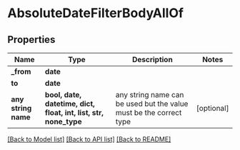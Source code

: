 # AbsoluteDateFilterBodyAllOf


## Properties
Name | Type | Description | Notes
------------ | ------------- | ------------- | -------------
**_from** | **date** |  | 
**to** | **date** |  | 
**any string name** | **bool, date, datetime, dict, float, int, list, str, none_type** | any string name can be used but the value must be the correct type | [optional]

[[Back to Model list]](../README.md#documentation-for-models) [[Back to API list]](../README.md#documentation-for-api-endpoints) [[Back to README]](../README.md)


